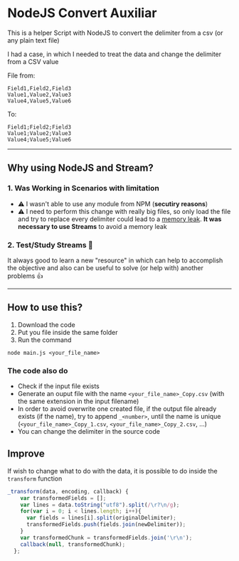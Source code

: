 # NodeJS Convert Auxiliar

This is a helper Script with NodeJS to convert the delimiter from a csv (or any plain text file)

I had a case, in which I needed to treat the data and change the delimiter from a CSV value

File from:
```
Field1,Field2,Field3
Value1,Value2,Value3
Value4,Value5,Value6
```

To:
```
Field1;Field2;Field3
Value1;Value2;Value3
Value4;Value5;Value6
``` 
---
## Why using NodeJS and Stream?

### 1. Was Working in Scenarios with limitation

* :warning: I wasn't able to use any module from NPM (**secutiry reasons**)
* :warning: I need to perform this change with really big files, so only load the file and try to replace every delimiter could lead to a [memory leak](https://nodejs.org/api/buffer.html#buffer_buffer_constants). **It was necessary to use Streams** to avoid a memory leak



### 2. Test/Study Streams :memo:

It always good to learn a new "resource" in which can help to accomplish the objective and also can be useful to solve (or help with) another problems :thumbsup:

---

## How to use this?

1. Download the code
1. Put you file inside the same folder
1. Run the command 

```
node main.js <your_file_name>
```

### The code also do

* Check if the input file exists
* Generate an ouput file with the name `<your_file_name>_Copy.csv` (with the same extension in the input filename)
* In order to avoid overwrite one created file, if the output file already exists (if the name), try to append `_<number>`, until the name is unique (`<your_file_name>_Copy_1.csv`, `<your_file_name>_Copy_2.csv`, ...)
* You can change the delimiter in the source code

## Improve

If wish to change what to do with the data, it is possible to do inside the `transform` function

```javascript
_transform(data, encoding, callback) {
    var transformedFields = [];
    var lines = data.toString("utf8").split(/\r?\n/g);
    for(var i = 0; i < lines.length; i++){
      var fields = lines[i].split(originalDelimiter);
      transformedFields.push(fields.join(newDelimiter));
    }
    var transformedChunk = transformedFields.join('\r\n');
    callback(null, transformedChunk);
  };
```